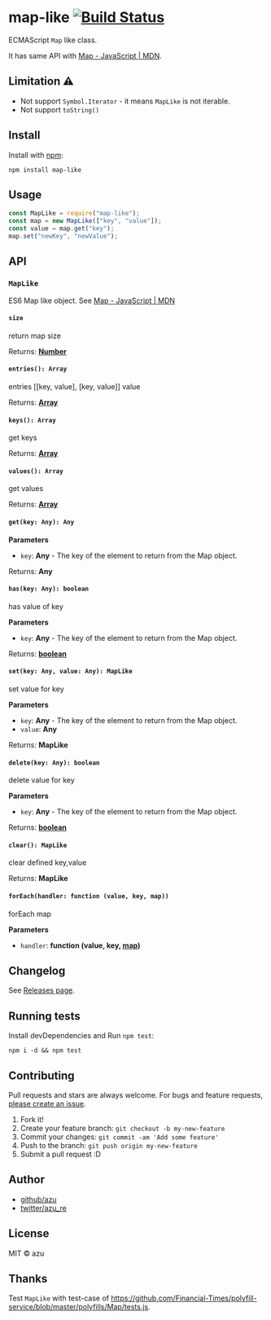 # map-like [![Build Status](https://travis-ci.org/azu/map-like.svg?branch=master)](https://travis-ci.org/azu/map-like)

ECMAScript `Map` like class.

It has same API with [Map - JavaScript | MDN](https://developer.mozilla.org/en-US/docs/Web/JavaScript/Reference/Global_Objects/Map "Map - JavaScript | MDN").

## Limitation :warning:

- Not support `Symbol.Iterator` - it means `MapLike` is not iterable. 
- Not support `toString()`

## Install

Install with [npm](https://www.npmjs.com/):

    npm install map-like

## Usage

```js
const MapLike = require("map-like");
const map = new MapLike(["key", "value"]);
const value = map.get("key");
map.set("newKey", "newValue");
```

## API

### `MapLike`

ES6 Map like object.
See [Map - JavaScript | MDN](https://developer.mozilla.org/en-US/docs/Web/JavaScript/Reference/Global_Objects/Map "Map - JavaScript | MDN")

#### `size`

return map size

Returns: **[Number](https://developer.mozilla.org/en-US/docs/Web/JavaScript/Reference/Global_Objects/Number)**

#### `entries(): Array`

entries \[[key, value], [key, value]] value

Returns: **[Array](https://developer.mozilla.org/en-US/docs/Web/JavaScript/Reference/Global_Objects/Array)**

#### `keys(): Array`

get keys

Returns: **[Array](https://developer.mozilla.org/en-US/docs/Web/JavaScript/Reference/Global_Objects/Array)**

#### `values(): Array`

get values

Returns: **[Array](https://developer.mozilla.org/en-US/docs/Web/JavaScript/Reference/Global_Objects/Array)**

#### `get(key: Any): Any`

**Parameters**

- `key`: **Any** - The key of the element to return from the Map object.

Returns: **Any**

#### `has(key: Any): boolean`

has value of key

**Parameters**

- `key`: **Any** - The key of the element to return from the Map object.

Returns: **[boolean](https://developer.mozilla.org/en-US/docs/Web/JavaScript/Reference/Global_Objects/Boolean)**

#### `set(key: Any, value: Any): MapLike`

set value for key

**Parameters**

- `key`: **Any** - The key of the element to return from the Map object.
- `value`: **Any**

Returns: **MapLike**

#### `delete(key: Any): boolean`

delete value for key

**Parameters**

- `key`: **Any** - The key of the element to return from the Map object.

Returns: **[boolean](https://developer.mozilla.org/en-US/docs/Web/JavaScript/Reference/Global_Objects/Boolean)**

#### `clear(): MapLike`

clear defined key,value

Returns: **MapLike**

#### `forEach(handler: function (value, key, map))`

forEach map

**Parameters**

- `handler`: **function (value, key, [map](https://developer.mozilla.org/en-US/docs/Web/JavaScript/Reference/Global_Objects/Map))**

## Changelog

See [Releases page](https://github.com/azu/map-like/releases).

## Running tests

Install devDependencies and Run `npm test`:

    npm i -d && npm test

## Contributing

Pull requests and stars are always welcome.
For bugs and feature requests, [please create an issue](https://github.com/azu/map-like/issues).

1. Fork it!
2. Create your feature branch: `git checkout -b my-new-feature`
3. Commit your changes: `git commit -am 'Add some feature'`
4. Push to the branch: `git push origin my-new-feature`
5. Submit a pull request :D

## Author

- [github/azu](https://github.com/azu)
- [twitter/azu_re](http://twitter.com/azu_re)

## License

MIT © azu

## Thanks

Test `MapLike` with test-case of <https://github.com/Financial-Times/polyfill-service/blob/master/polyfills/Map/tests.js>.
